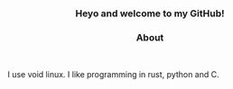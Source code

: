 <h3 align=center> Heyo and welcome to my GitHub! </h3>
<h3 align=center> About </h3><br />

I use void linux. I like programming in rust, python and C. 
